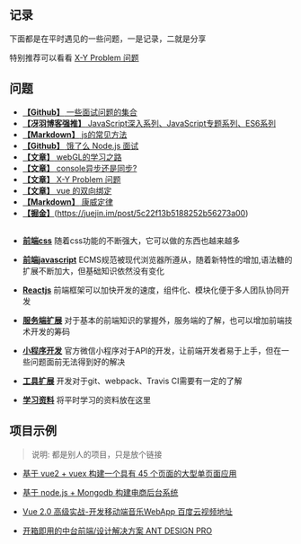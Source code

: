 ## 记录

  下面都是在平时遇见的一些问题，一是记录，二就是分享
  
  特别推荐可以看看 [X-Y Problem 问题](https://coolshell.cn/articles/10804.html)

## 问题
* [**【Github】** 一些面试问题的集合](https://github.com/EastSummer/wheel_marking/blob/master/question.md)
* [**【冴羽博客强推】** JavaScript深入系列、JavaScript专题系列、ES6系列](https://github.com/mqyqingfeng/Blog)
* [**【Markdown】** js的常见方法](./js/JsMd/js的常见方法.md)
* [**【Github】** 饿了么 Node.js 面试](https://github.com/ElemeFE/node-interview/tree/master/sections/zh-cn)
* [**【文章】** webGL的学习之路](https://blog.csdn.net/column/details/webgl.html?&page=2)
* [**【文章】** console异步还是同步?](https://blog.csdn.net/tingyugetc11/article/details/77569010)
* [**【文章】** X-Y Problem 问题](https://coolshell.cn/articles/10804.html)
* [**【文章】** vue 的双向绑定](https://www.cnblogs.com/kidney/p/6052935.html?utm_source=gold_browser_extension)
* [**【Markdown】** 康威定律](./other/康威定律.md)
* [**【掘金】**](闭包的错误使用)(https://juejin.im/post/5c22f13b5188252b56273a00)

## 

* **[前端css](./css)** 随着css功能的不断强大，它可以做的东西也越来越多

* **[前端javascript](./js)** ECMS规范被现代浏览器所遵从，随着新特性的增加,语法糖的扩展不断加大，但基础知识依然没有变化

* **[Reactjs](./frame)** 前端框架可以加快开发的速度，组件化、模块化便于多人团队协同开发

* **[服务端扩展](./server)** 对于基本的前端知识的掌握外，服务端的了解，也可以增加前端技术开发的筹码

* **[小程序开发](./other/wxsapp)** 官方微信小程序对于API的开发，让前端开发者易于上手，但在一些问题面前无法得到好的解决

* **[工具扩展](./other/devTool)** 开发对于git、webpack、Travis CI需要有一定的了解

* **[学习资料](./other/learn)** 将平时学习的资料放在这里

## 项目示例
> 说明: 都是别人的项目，只是放个链接

* [基于 vue2 + vuex 构建一个具有 45 个页面的大型单页面应用][30]
* [基于 node.js + Mongodb 构建电商后台系统][31]
* [Vue 2.0 高级实战-开发移动端音乐WebApp 百度云视频地址][32]
* [开箱即用的中台前端/设计解决方案 ANT DESIGN PRO](https://pro.ant.design/)

  [30]: https://github.com/bailicangdu/vue2-elm
  [31]: https://github.com/bailicangdu/node-elm
  [32]: https://pan.baidu.com/s/1geQIWHt?qq-pf-to=pcqq.group&errno=0&errmsg=Auth%20Login%20Sucess&&bduss=&ssnerror=0#list/path=%2FVue%202.0%20%E9%AB%98%E7%BA%A7%E5%AE%9E%E6%88%98-%E5%BC%80%E5%8F%91%E7%A7%BB%E5%8A%A8%E7%AB%AF%E9%9F%B3%E4%B9%90WebApp
